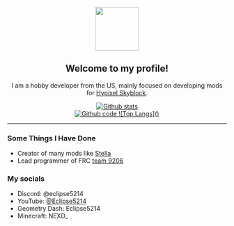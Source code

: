 <p align="center">
  <img src="https://avatars.githubusercontent.com/u/83417472?v=4" width="100"/>
</p>

<h2 align="center">Welcome to my profile!</h2>


<p align="center"> I am a hobby developer from the US, mainly focused on developing mods for <a href="https://hypixel.net/">Hypixel Skyblock</a>. </p>
<p align="center">
  <a href="https://github.com/anuraghazra/github-readme-stats" target="_blank">
    <img alt="Github stats" src="https://github-readme-stats.vercel.app/api?username=Eclipse-5214&count_private=true&show_icons=true&theme=aura" /> </br>
    <img alt="Github code" src="https://github-readme-stats.vercel.app/api/top-langs/?username=Eclipse-5214&layout=compact" />
    ![Top Langs]()
  </a>
</p>

---

### Some Things I Have Done

 * Creator of many mods like [Stella](https://github.com/Eclipse-5214/Stella) 
 * Lead programmer of FRC [team 9206](https://github.com/GRP-Robotics-9206) 

### My socials

 * Discord: @eclipse5214
 * YouTube: [@Eclipse5214](https://www.youtube.com/@Eclipse5214)
 * Geometry Dash: Eclipse5214
 * Minecraft: NEXD_

<!--
**Eclipse-5214/Eclipse-5214** is a ✨ _special_ ✨ repository because its `README.md` (this file) appears on your GitHub profile.

Here are some ideas to get you started:

- 🔭 I’m currently working on ...
- 🌱 I’m currently learning ...
- 👯 I’m looking to collaborate on ...
- 🤔 I’m looking for help with ...
- 💬 Ask me about ...
- 📫 How to reach me: ...
- 😄 Pronouns: ...
- ⚡ Fun fact: ...
-->
